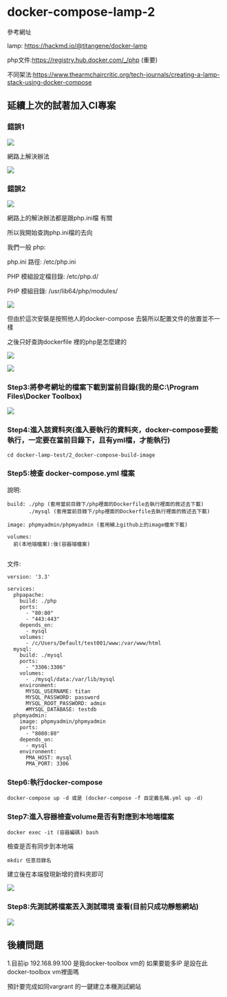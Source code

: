 # docker-compose-lamp-2

參考網址

lamp: https://hackmd.io/@titangene/docker-lamp

php文件:https://registry.hub.docker.com/_/php  (重要)

不同架法:https://www.thearmchaircritic.org/tech-journals/creating-a-lamp-stack-using-docker-compose

## 延續上次的試著加入CI專案

### 錯誤1

![](https://github.com/a121514191/docker-compose-lamp/blob/master/docker.PNG)

網路上解決辦法

![](https://github.com/a121514191/docker-compose-lamp/blob/master/docker.PNG)

### 錯誤2

![](https://github.com/a121514191/docker-compose-lamp/blob/master/ip.PNG)

網路上的解決辦法都是跟php.ini檔 有關

所以我開始查詢php.ini檔的去向

我們一般 php:

php.ini 路徑: /etc/php.ini

PHP 模組設定檔目錄: /etc/php.d/

PHP 模組目錄: /usr/lib64/php/modules/

![](https://github.com/a121514191/docker-compose-lamp/blob/master/ip.PNG)

但由於這次安裝是按照他人的docker-compose 去裝所以配置文件的放置並不一樣

之後只好查詢dockerfile 裡的php是怎麼建的

![](https://github.com/a121514191/docker-compose-lamp/blob/master/ip.PNG)

![](https://github.com/a121514191/docker-compose-lamp/blob/master/ip.PNG)



### Step3:將參考網址的檔案下載到當前目錄(我的是C:\Program Files\Docker Toolbox)

![](https://github.com/a121514191/docker-compose-lamp/blob/master/download.PNG)

### Step4:進入該資料夾(進入要執行的資料夾，docker-compose要能執行，一定要在當前目錄下，且有yml檔，才能執行)

```
cd docker-lamp-test/2_docker-compose-build-image
```

### Step5:檢查 docker-compose.yml 檔案

說明:

```
build: ./php (套用當前目錄下/php裡面的Dockerfile去執行裡面的敘述去下載) 
       ./mysql (套用當前目錄下/php裡面的Dockerfile去執行裡面的敘述去下載)

image: phpmyadmin/phpmyadmin (套用線上github上的image檔來下載)

volumes:
  前(本地端檔案):後(容器端檔案)
  
```
文件:

```
version: '3.3'

services:
  phpapache:
    build: ./php
    ports:
      - "80:80"
      - "443:443"
    depends_on:
      - mysql
    volumes:
      - /c/Users/Default/test001/www:/var/www/html
  mysql:
    build: ./mysql
    ports:
      - "3306:3306"
    volumes:
      - ./mysql/data:/var/lib/mysql
    environment:
      MYSQL_USERNAME: titan
      MYSQL_PASSWORD: password
      MYSQL_ROOT_PASSWORD: admin
      #MYSQL_DATABASE: testdb
  phpmyadmin:
    image: phpmyadmin/phpmyadmin
    ports:
      - "8080:80"
    depends_on:
      - mysql
    environment:
      PMA_HOST: mysql
      PMA_PORT: 3306     
```

### Step6:執行docker-compose

```
docker-compose up -d 或是 (docker-compose -f 自定義名稱.yml up -d)
```

### Step7:進入容器檢查volume是否有對應到本地端檔案

```
docker exec -it (容器編碼) bash       
```
檢查是否有同步到本地端

```
mkdir 任意目錄名
```
建立後在本端發現新增的資料夾即可

![](https://github.com/a121514191/docker-compose-lamp/blob/master/volume.PNG)

### Step8:先測試將檔案丟入測試環境 查看(目前只成功靜態網站)

![](https://github.com/a121514191/docker-compose-lamp/blob/master/test001.PNG)

## 後續問題
1.目前ip 192.168.99.100 是我docker-toolbox vm的 
  如果要能多IP 是設在此docker-toolbox vm裡面嗎

預計要完成如同vargrant 的一鍵建立本機測試網站
